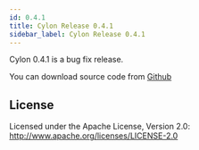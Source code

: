 ```yaml
---
id: 0.4.1
title: Cylon Release 0.4.1
sidebar_label: Cylon Release 0.4.1
---
```


Cylon 0.4.1 is a bug fix release. 

You can download source code from [Github](https://github.com/cylondata/cylon/releases)

## License

Licensed under the Apache License, Version 2.0: http://www.apache.org/licenses/LICENSE-2.0